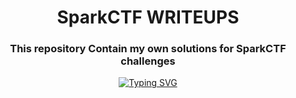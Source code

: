 <h1 align="center">SparkCTF WRITEUPS</h1>
<h3 align="center"> This repository Contain my own solutions for SparkCTF challenges </h3>

<!-- 
<h3 align="center">CS student and a passionate web developer</h3> -->

<!--   my-ticker -->    
<!-- &emsp;&emsp;&emsp;&emsp;&emsp;&emsp;&emsp;&emsp;&emsp;[![Typing SVG](https://readme-typing-svg.herokuapp.com?color=%F0E68C&center=true&vCenter=true&width=600&lines=SparkCTF+2K24"")](https://git.io/typing-svg) -->

<p align="center">
  <a href="https://git.io/typing-svg">
    <img src="https://readme-typing-svg.herokuapp.com?color=%F0E68C&center=true&vCenter=true&width=600&lines=SparkCTF+2K24" alt="Typing SVG">
  </a>
</p>

